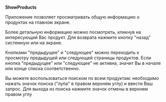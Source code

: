 **ShowProducts**

Приложение позволяет просматривать общую информацию о продуктах на главном экране. 

Более детальную информацию можно посмотреть, кликнув на интересующий Вас продукт. Для возврата нажмите кнопку "назад" системную или на экране.

Кнопками "предыдущее" и "следующее" можно переходить к просмотру предыдущей или следующей страницы продуктов. 
Если кнопка "предыдущее" или "следующее" не активна, значит Вы в начале или конце списка соответственно.

Вы можете воспользоваться поиском по всем продуктам: необходимо нажать значок поиска ("лупа" в правом верхнем углу) и ввести Ваш запрос. Для выхода из поиска нажмите значок отмены в верхнем правом углу